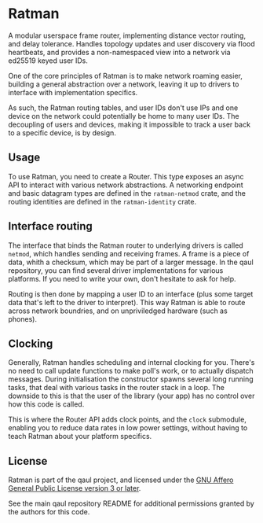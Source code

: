 # Ratman

A modular userspace frame router, implementing distance vector
routing, and delay tolerance.  Handles topology updates and user
discovery via flood heartbeats, and provides a non-namespaced view
into a network via ed25519 keyed user IDs.

One of the core principles of Ratman is to make network roaming
easier, building a general abstraction over a network, leaving it up
to drivers to interface with implementation specifics.

As such, the Ratman routing tables, and user IDs don't use IPs and one
device on the network could potentially be home to many user IDs.  The
decoupling of users and devices, making it impossible to track a user
back to a specific device, is by design.


## Usage

To use Ratman, you need to create a Router.  This type exposes an
async API to interact with various network abstractions.  A networking
endpoint and basic datagram types are defined in the `ratman-netmod`
crate, and the routing identities are defined in the `ratman-identity`
crate.


## Interface routing

The interface that binds the Ratman router to underlying drivers is
called `netmod`, which handles sending and receiving frames.  A frame
is a piece of data, whith a checksum, which may be part of a larger
message.  In the qaul repository, you can find several driver
implementations for various platforms.  If you need to write your own,
don't hesitate to ask for help.

Routing is then done by mapping a user ID to an interface (plus some
target data that's left to the driver to interpret).  This way Ratman
is able to route across network boundries, and on unpriviledged
hardware (such as phones).


## Clocking

Generally, Ratman handles scheduling and internal clocking for you.
There's no need to call update functions to make poll's work, or to
actually dispatch messages.  During initialisation the constructor
spawns several long running tasks, that deal with various tasks in the
router stack in a loop.  The downside to this is that the user of the
library (your app) has no control over how this code is called.

This is where the Router API adds clock points, and the `clock`
submodule, enabling you to reduce data rates in low power settings,
without having to teach Ratman about your platform specifics.


## License

Ratman is part of the qaul project, and licensed under the [GNU
Affero General Public License version 3 or
later](../licenses/agpl-3.0.md).

See the main qaul repository README for additional permissions
granted by the authors for this code.
